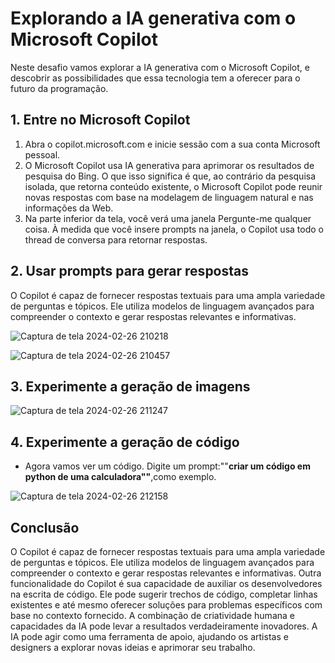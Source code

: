 # Explorando  a IA generativa com o Microsoft Copilot

Neste desafio vamos  explorar a  IA generativa com o Microsoft Copilot, e descobrir as possibilidades que essa tecnologia tem a oferecer para o futuro da programação.
## 1. Entre no Microsoft Copilot
1. Abra o copilot.microsoft.com e inicie sessão com a sua conta Microsoft pessoal.
2. O Microsoft Copilot usa IA generativa para aprimorar os resultados de pesquisa do Bing. O que isso significa é que, ao contrário da pesquisa isolada, que retorna
   conteúdo existente, o Microsoft Copilot pode reunir novas respostas com base na modelagem
   de linguagem natural e nas informações da Web.
3. Na parte inferior da tela, você verá uma janela Pergunte-me qualquer coisa. À medida que você insere prompts na janela, o Copilot usa todo o thread de conversa para
   retornar respostas.
## 2. Usar prompts para gerar respostas
O Copilot é capaz de fornecer respostas textuais para uma ampla variedade de perguntas e tópicos. Ele utiliza modelos de linguagem avançados para compreender o contexto e gerar 
respostas relevantes e informativas.

![Captura de tela 2024-02-26 210218](https://github.com/siqueirago/Desafios-Modulo-5/assets/152822615/24b6f3b4-e3d4-4888-8948-d085dab4edb0)

![Captura de tela 2024-02-26 210457](https://github.com/siqueirago/Desafios-Modulo-5/assets/152822615/757b5d70-d220-41f5-883c-f2bc73b2e84d)

 ## 3. Experimente a geração de imagens
 ![Captura de tela 2024-02-26 211247](https://github.com/siqueirago/Desafios-Modulo-5/assets/152822615/4c2919e1-2e6f-4278-a46d-cc85a5aac4f1)

 ## 4.  Experimente a geração de código
 * Agora vamos ver um código. Digite um prompt:""**criar um código em python de uma calculadora""**,como exemplo.
   
 ![Captura de tela 2024-02-26 212158](https://github.com/siqueirago/Desafios-Modulo-5/assets/152822615/5b77489d-f8c6-4bd0-b3ec-3a334fdf0eba)

 ## Conclusão
 O Copilot é capaz de fornecer respostas textuais para uma ampla variedade de perguntas e tópicos. Ele utiliza modelos de linguagem avançados para compreender o contexto e gerar
 respostas relevantes e informativas.
 Outra funcionalidade do Copilot é sua capacidade de auxiliar os desenvolvedores na escrita de código. Ele pode sugerir trechos de código, completar
 linhas existentes e até mesmo oferecer soluções para problemas específicos com base no contexto fornecido.
 A combinação de criatividade humana e capacidades da IA pode levar a resultados verdadeiramente inovadores. A IA pode agir como uma ferramenta de apoio, 
 ajudando os artistas e designers a explorar novas ideias e aprimorar seu trabalho.

 
    
           
       
